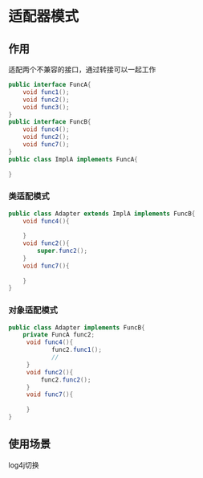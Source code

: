 # 适配器模式
## 作用
适配两个不兼容的接口，通过转接可以一起工作
```java
public interface FuncA{
    void func1();
    void func2();
    void func3();
}
public interface FuncB{
    void func4();
    void func2();
    void func7();    
}
public class ImplA implements FuncA{
    
}
```
### 类适配模式
```java
public class Adapter extends ImplA implements FuncB{
    void func4(){
        
    }
    void func2(){
        super.func2();
    }
    void func7(){
        
    }
}

```
### 对象适配模式
```java
public class Adapter implements FuncB{
    private FuncA func2;
     void func4(){
            func2.func1();
            // 
     }
     void func2(){
         func2.func2();
     }
     void func7(){
            
     }
}
```

## 使用场景
log4j切换
